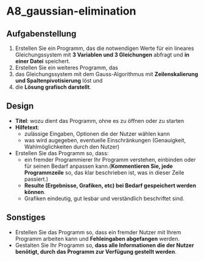 # A8_gaussian-elimination

## Aufgabenstellung

1. Erstellen Sie ein Programm, das die notwendigen Werte für  ein lineares Gleichungssystem mit **3 Variablen und 3 Gleichungen** abfragt und **in einer Datei** speichert.
2. Erstellen Sie ein weiteres Programm, das
  1. das Gleichungssystem mit dem Gauss-Algorithmus mit **Zeilenskalierung und Spaltenpivotisierung** löst und
  2. die **Lösung grafisch darstellt**.

## Design

* **Titel**: wozu dient das Programm, ohne es zu öffnen oder zu starten
* **Hilfetext**:
  * zulässige Eingaben, Optionen die der Nutzer wählen kann
  * was wird augegeben, eventuelle Einschränkungen (Genauigkeit, Wahlmöglichkeiten durch den Nutzer)
* Erstellen Sie das Programm so, dass:
  * ein fremder Programmierer Ihr Programm verstehen, einbinden oder für seinen Bedarf anpassen kann.(**Kommentieren Sie, jede Programmzeile** so, das klar beschrieben ist, was in dieser Zeile passiert.)
  * **Resulte (Ergebnisse, Grafiken, etc) bei Bedarf gespeichert werden können**.
  * Grafiken eindeutig, gut lesbar und verständlich beschriftet sind.

## Sonstiges

* Erstellen Sie das Programm so, dass ein fremder Nutzer mit Ihrem Programm arbeiten kann und **Fehleingaben abgefangen** werden.
* Gestalten Sie Ihr Programm so, **dass alle Informationen die der Nutzer benötigt, durch das Programm zur Verfügung gestellt werden**.

